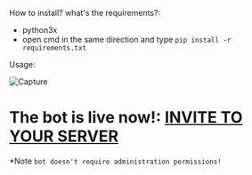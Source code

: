 How to install? what's the requirements?:
- python3x
- open cmd in the same direction and type
``pip install -r requirements.txt``

Usage:

![Capture](https://user-images.githubusercontent.com/62406629/122186802-b27ac400-ce8e-11eb-9cb5-e04f2ade4932.PNG)



# The bot is live now!: [INVITE TO YOUR SERVER](https://discord.com/api/oauth2/authorize?client_id=752660836153163846&permissions=2147875904&scope=bot)
*Note `bot doesn't require administration permissions!`
